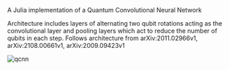 A Julia implementation of a Quantum Convolutional Neural Network

Architecture includes layers of alternating two qubit rotations acting as the convolutional layer and pooling layers which act to reduce the number of qubits in each step.
Follows architecture from arXiv:2011.02966v1, arXiv:2108.00661v1, arXiv:2009.09423v1

![qcnn](https://github.com/PTaylor18/Machine-Learning-Summer-Code/tree/main/images/QCNN.png)
